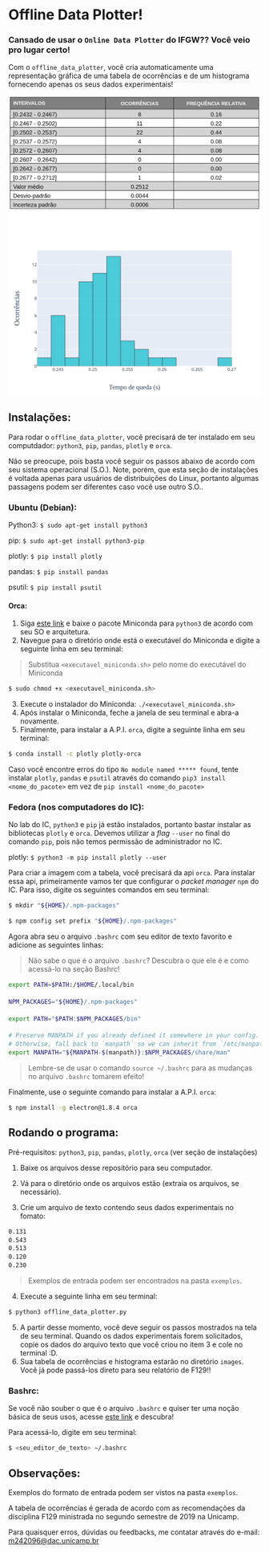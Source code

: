 # Offline Data Plotter!

### Cansado de usar o `Online Data Plotter` do IFGW?? Você veio pro lugar certo!

Com o `offline_data_plotter`, você cria automaticamente uma representação gráfica de uma tabela de ocorrências e
de um histograma fornecendo apenas os seus dados experimentais!

![Tabela de Ocorrências](https://raw.githubusercontent.com/Malivuca/offline-data-ploter-f129/master/exemplos/Exemplo_de_tabela_de_ocorrencias.jpg)
![Histograma](https://raw.githubusercontent.com/Malivuca/offline-data-ploter-f129/master/exemplos/Exemplo_de_histograma.jpg)

## Instalações:

Para rodar o `offline_data_plotter`, você precisará de ter instalado em seu computdador: `python3`, `pip`, `pandas`, `plotly` e `orca`.

Não se preocupe, pois basta você seguir os passos abaixo de acordo com seu sistema operacional (S.O.).
Note, porém, que esta seção de instalações é voltada apenas para usuários de distribuições do Linux,
portanto algumas passagens podem ser diferentes caso você use outro S.O..

### Ubuntu (Debian):

Python3: `$ sudo apt-get install python3`

pip: `$ sudo apt-get install python3-pip`

plotly: `$ pip install plotly`

pandas: `$ pip install pandas`

psutil: `$ pip install psutil`

#### Orca:

1. Siga [este link](https://docs.conda.io/en/latest/miniconda.html) e baixe o pacote Miniconda para `python3` de acordo com seu SO e arquitetura.
2. Navegue para o diretório onde está o executável do Miniconda e digite a seguinte linha em seu terminal:
> Substitua `<executavel_miniconda.sh>` pelo nome do executável do Miniconda
```bash
$ sudo chmod +x <executavel_miniconda.sh>
```
3. Execute o instalador do Miniconda: `./<executavel_miniconda.sh>`
4. Após instalar o Miniconda, feche a janela de seu terminal e abra-a novamente.
5. Finalmente, para instalar a A.P.I. `orca`, digite a seguinte linha em seu terminal:
```bash
$ conda install -c plotly plotly-orca
```
Caso você encontre erros do tipo `No module named ***** found`, tente instalar `plotly`, `pandas` e `psutil`
através do comando `pip3 install <nome_do_pacote>` em vez de `pip install <nome_do_pacote>`

### Fedora (nos computadores do IC):

No lab do IC, `python3` e `pip` já estão instalados, portanto bastar instalar as bibliotecas `plotly` e `orca`.
Devemos utilizar a *flag* `--user` no final do comando `pip`, pois não temos permissão de administrador no IC.

plotly: `$ python3 -m pip install plotly --user`

Para criar a imagem com a tabela, você precisará da api `orca`. Para instalar essa api, primeiramente
vamos ter que configurar o *packet manager* `npm` do IC. Para isso, digite os seguintes comandos em seu terminal:
```bash
$ mkdir "${HOME}/.npm-packages"
```
```bash
$ npm config set prefix "${HOME}/.npm-packages"
```
Agora abra seu o arquivo `.bashrc` com seu editor de texto favorito e adicione as seguintes linhas:
> Não sabe o que é o arquivo `.bashrc`? Descubra o que ele é e como acessá-lo na seção Bashrc!
```bash
export PATH=$PATH:/$HOME/.local/bin

NPM_PACKAGES="${HOME}/.npm-packages"

export PATH="$PATH:$NPM_PACKAGES/bin"

# Preserve MANPATH if you already defined it somewhere in your config.
# Otherwise, fall back to `manpath` so we can inherit from `/etc/manpath`.
export MANPATH="${MANPATH-$(manpath)}:$NPM_PACKAGES/share/man"
```
> Lembre-se de usar o comando `source ~/.bashrc` para as mudanças no arquivo `.bashrc` tomarem efeito!

Finalmente, use o seguinte comando para instalar a A.P.I. `orca`:
```bash
$ npm install -g electron@1.8.4 orca
```

## Rodando o programa:

Pré-requisitos: `python3`, `pip`, `pandas`, `plotly`, `orca` (ver seção de instalações)

1. Baixe os arquivos desse repositório para seu computador.

2. Vá para o diretório onde os arquivos estão (extraia os arquivos, se necessário).

3. Crie um arquivo de texto contendo seus dados experimentais no fomato:
```bash
0.131
0.543
0.513
0.120
0.230
```
> Exemplos de entrada podem ser encontrados na pasta `exemplos`.

4. Execute a seguinte linha em seu terminal:
```bash
$ python3 offline_data_plotter.py
```
5. A partir desse momento, você deve seguir os passos mostrados na tela de seu terminal.
Quando os dados experimentais forem solicitados, copie os dados do arquivo texto que você criou
no item 3 e cole no terminal :D.
6. Sua tabela de ocorrências e histograma estarão no diretório `images`. Você  já pode passá-los direto
para seu relatório de F129!!

### Bashrc:

Se você não souber o que é o arquivo `.bashrc` e quiser ter uma noção básica de seus usos, acesse [este link](https://www.maketecheasier.com/what-is-bashrc/) e descubra!

Para acessá-lo, digite em seu terminal:
```bash
$ <seu_editor_de_texto> ~/.bashrc
```

## Observações:

Exemplos do formato de entrada podem ser vistos na pasta `exemplos`.

A tabela de ocorrências é gerada de acordo com as recomendações da disciplina F129 ministrada
no segundo semestre de 2019 na Unicamp.

Para quaisquer erros, dúvidas ou feedbacks, me contatar através do e-mail: m242096@dac.unicamp.br
